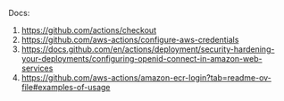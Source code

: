 Docs:

1. https://github.com/actions/checkout
2. https://github.com/aws-actions/configure-aws-credentials
3. https://docs.github.com/en/actions/deployment/security-hardening-your-deployments/configuring-openid-connect-in-amazon-web-services
4. https://github.com/aws-actions/amazon-ecr-login?tab=readme-ov-file#examples-of-usage